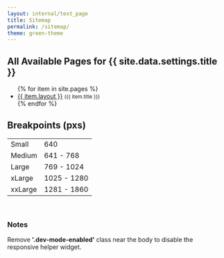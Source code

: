 ```yaml
---
layout: internal/text_page
title: Sitemap
permalink: /sitemap/
theme: green-theme
---
```


<h2>All Available Pages for {{ site.data.settings.title }}</h2>

<ul class="triangle-list check-list">
	{% for item in site.pages %}
		<li><a href="{{ item.url }}">{{ item.layout }}</a> <small>({{ item.title }})</small></li>
	{% endfor %}
</ul>

<h2>Breakpoints (pxs)</h2>

<table style="width: 300px;">
	<tr>
		<td>Small</td>
		<td>640</td>
	</tr>
	<tr>
		<td>Medium</td>
		<td>641 - 768</td>
	</tr>
	<tr>
		<td>Large</td>
		<td>769 - 1024</td>
	</tr>
	<tr>
		<td>xLarge</td>
		<td>1025 - 1280</td>
	</tr>
	<tr>
		<td>xxLarge</td>
		<td>1281 - 1860</td>
	</tr>
</table>

<br>

<h3>Notes</h3>

<p class="panel">Remove <b>'.dev-mode-enabled'</b> class near the body to disable the responsive helper widget.</p>